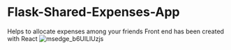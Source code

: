 # Flask-Shared-Expenses-App
Helps to allocate expenses among your friends
Front end has been created with React
![msedge_b6UlLlUzjs](https://user-images.githubusercontent.com/72700035/226213335-136c4c3e-1de1-4d35-95de-58a6d4549341.gif)
